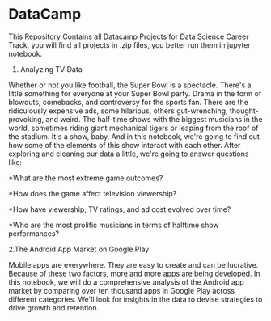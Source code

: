 # DataCamp
This Repository Contains all Datacamp Projects for Data Science Career Track,
you will find all projects in .zip files,
you better run them in jupyter notebook.

1. Analyzing TV Data

Whether or not you like football, the Super Bowl is a spectacle. There's a little something for everyone at your Super Bowl party. Drama in the form of blowouts, comebacks, and controversy for the sports fan. There are the ridiculously expensive ads, some hilarious, others gut-wrenching, thought-provoking, and weird. The half-time shows with the biggest musicians in the world, sometimes riding giant mechanical tigers or leaping from the roof of the stadium. It's a show, baby. And in this notebook, we're going to find out how some of the elements of this show interact with each other. After exploring and cleaning our data a little, we're going to answer questions like:

*What are the most extreme game outcomes?

*How does the game affect television viewership?

*How have viewership, TV ratings, and ad cost evolved over time?

*Who are the most prolific musicians in terms of halftime show performances?


2.The Android App Market on Google Play

Mobile apps are everywhere. They are easy to create and can be lucrative. Because of these two factors, more and more apps are being developed. In this notebook, we will do a comprehensive analysis of the Android app market by comparing over ten thousand apps in Google Play across different categories. We'll look for insights in the data to devise strategies to drive growth and retention.
